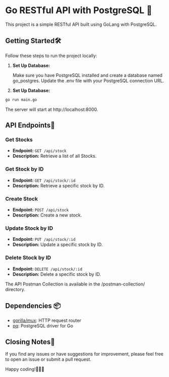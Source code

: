 # Go RESTful API with PostgreSQL 🚀

This project is a simple RESTful API built using GoLang with PostgreSQL.

## Getting Started🛠️

Follow these steps to run the project locally:

1. **Set Up Database:**

   Make sure you have PostgreSQL installed and create a database named go_postgres. Update the .env file with your PostgreSQL connection URL.

2. **Set Up Database:**

```bash
go run main.go
```

The server will start at http://localhost:8000.

## API Endpoints🚪

### Get Stocks

- **Endpoint:** `GET /api/stock`
- **Description:** Retrieve a list of all Stocks.

### Get Stock by ID

- **Endpoint:** `GET /api/stock/:id`
- **Description:** Retrieve a specific stock by ID.

### Create Stock

- **Endpoint:** `POST /api/stock`
- **Description:** Create a new stock.

### Update Stock by ID

- **Endpoint:** `PUT /api/stock/:id`
- **Description:** Update a specific stock by ID.

### Delete Stock by ID

- **Endpoint:** `DELETE /api/stock/:id`
- **Description:** Delete a specific stock by ID.

The API Postman Collection is available in the /postman-collection/ directory.

## Dependencies 📦

- [gorilla/mux](https://github.com/gorilla/mux): HTTP request router
- [pq](https://github.com/lib/pq): PostgreSQL driver for Go

## Closing Notes📝

If you find any issues or have suggestions for improvement, please feel free to open an issue or submit a pull request.

Happy coding!🚀👨‍💻
